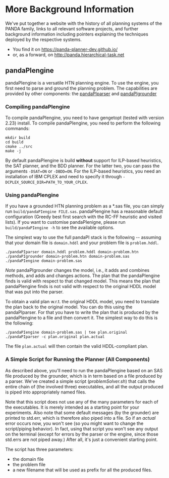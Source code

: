 # More Background Information

We've put together a website with the history of all planning systems of the PANDA family, links to all relevant software projects, and further background information including pointers explaining the techniques deployed by the respective systems.

- You find it on https://panda-planner-dev.github.io/
- or, as a forward, on http://panda.hierarchical-task.net

## pandaPIengine

pandaPIengine is a versatile HTN planning engine. To use the engine, you first need to parse and ground the planning problem. The capabilities are provided by other components: the [pandaPIparser](https://github.com/panda-planner-dev/pandaPIparser) and [pandaPIgrounder](https://github.com/panda-planner-dev/pandaPIgrounder)

### Compiling pandaPIengine

To compile pandaPIengine, you need to have gengetopt (tested with version 2.23) install. To compile pandaPIengine, you need to perform the following commands:

```
mkdir build
cd build
cmake ../src
make -j
```
By default pandaPIengine is build **without** support for ILP-based heuristics, the SAT planner, and the BDD planner.
For the latter two, you can pass the arguments `-DSAT=ON` or `-DBDD=ON`. For the ILP-based heuristics, you need an installation of IBM CPLEX and need to specify it through `-DCPLEX_SOURCE_DIR=PATH_TO_YOUR_CPLEX`.

### Using pandaPIengine

If you have a grounded HTN planning problem as a *.sas file, you can simply run `build/pandaPIengine FILE.sas`. pandaPIengine has a reasonable default configuration (Greedy best first search with the RC-FF heuristic and visited lists). If you want to customise pandaPIenigne, please run `build/pandaPIengine -h` to see the available options.

The simplest way to use the full pandaPI stack is the following -- assuming that your domain file is `domain.hddl` and your problem file is `problem.hddl`.

```
./pandaPIparser domain.hddl problem.hddl domain-problem.htn
./pandaPIgrounder domain-problem.htn domain-problem.sas
./pandaPIengine domain-problem.sas
```

*Note* pandaPIgrounder changes the model, i.e., it adds and combines methods, and adds and changes actions. The plan that the pandaPIengine finds is valid with respect to that changed model. This means the plan that pandaPIengine finds is not valid with respect to the original HDDL model that was put into the parser.

To obtain a valid plan w.r.t. the original HDDL model, you need to translate the plan back to the original model. You can do this using the pandaPIparser. For that you have to write the plan that is produced by the pandaPIengine to a file and then convert it. The simplest way to do this is the following:

```
./pandaPIengine domain-problem.sas | tee plan.original
./pandaPIparser -c plan.original plan.actual
```

The file `plan.actual` will then contain the valid HDDL-compliant plan.


### A Simple Script for Running the Planner (All Components)

As described above, you'll need to run the pandaPIengine based on an SAS file produced by the grounder, which is in term based on a file produced by a parser. We've created a simple script (*problemSolver.sh*) that calls the entire chain of (the involved three) executables, and all the output produced is piped into appropriately named files. 

Note that this script does not use any of the many parameters for each of the executables. It is merely intended as a starting point for your experiments. Also note that some default messages (by the grounder) are printed to std.err, which is therefore also piped into a file. So if an *actual* error occurs now, you won't see (so you might want to change the script/piping behavior). In fact, using that script you won't see any output on the terminal (except for errors by the parser or the engine, since those std.errs are not piped away.) After all, it's just a convenient starting point.

The script has three parameters: 
- the domain file
- the problem file
- a new filename that will be used as prefix for all the produced files.
